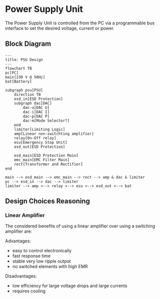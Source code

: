 # Power Supply Unit

The Power Supply Unit is controlled from the PC via a programmable bus interface
to set the desired voltage, current or power.

## Block Diagram

```mermaid
---
title: PSU Design
---
flowchart TB
pc[PC]
main[230 V @ 50Hz]
bat[Battery]

subgraph psu[PSU]
    direction TB
    esd_in[ESD Protection]
    subgraph dac[DAC]
        dac-u[DAC U]
        dac-i[DAC I]
        dac-p[DAC P]
        dac-m[Mode Selector?]
    end
    limiter[Limiting Logic]
    amp[Linear non-switchting amplifier]
    relay[On-Off relay]
    esu[Emergency Stop Unit]
    esd_out[ESD Protection]

    esd_main[ESD Protection Main]
    emc_main[EMC Filter Main]
    rect[Transformer and Rectifier]
end

main --> esd_main --> emc_main --> rect --> amp & dac & limiter
pc --> esd_in --> dac --> limiter
limiter --> amp <--> relay <--> esu <--> esd_out <--> bat
```

## Design Choices Reasoning

### Linear Amplifier

The considered benefits of using a linear amplifier over using a switching
amplifier are:

Advantages:

- easy to control electronically
- fast response time
- stable very low ripple output
- no switched elements with high EMR

Disadvantages:

- low efficiency for large voltage drops and large currents
- requires cooling

